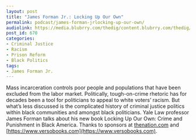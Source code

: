 ```yaml
---
layout: post
title: "James Forman Jr.: Locking Up Our Own"
permalink: podcast/james-forman-jrlocking-up-our-own/
audiolink: https://media.blubrry.com/thedig/content.blubrry.com/thedig/The_Dig_-_EP_31_-_Forman.mp3
post_id: 670
categories: 
- Criminal Justice
- Racism
- Prison Reform
- Black Politics
tags: 
- James Forman Jr.
---
```


Mass incarceration controls poor people and populations that have been excluded from the labor market. Politically, tough-on-crime rhetoric has for decades been a tool for politicians to appeal to white voters’ racism. But what’s less discussed is the complicated history of criminal justice politics within black communities and amongst black politicians. Yale Law professor James Forman talks about his new book Locking Up Our Own: Crime and Punishment in Black America. Thanks to sponsors at [thenation.com](thenation.com) and [https://www.versobooks.com](https://www.versobooks.com).
